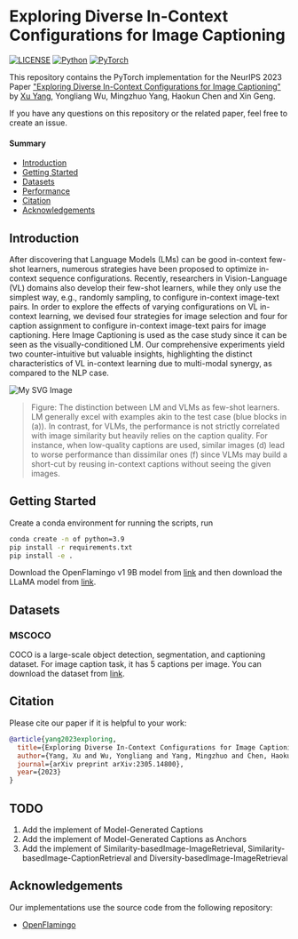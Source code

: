 # Exploring Diverse In-Context Configurations for Image Captioning
[![LICENSE](https://img.shields.io/badge/license-MIT-green?style=flat-square)](https://github.com/y2l/meta-transfer-learning-tensorflow/blob/master/LICENSE)
[![Python](https://img.shields.io/badge/python-3.9-blue.svg?style=flat-square&logo=python&color=3776AB)](https://www.python.org/)
[![PyTorch](https://img.shields.io/badge/pytorch-2.0.1-%237732a8?style=flat-square&logo=PyTorch&color=EE4C2C)](https://pytorch.org/)

This repository contains the PyTorch implementation for the NeurIPS 2023 Paper ["Exploring Diverse In-Context Configurations for Image Captioning"](https://nips.cc/virtual/2023/poster/71057) by [Xu Yang](https://yangxuntu.github.io/), Yongliang Wu, Mingzhuo Yang, Haokun Chen and Xin Geng.

If you have any questions on this repository or the related paper, feel free to create an issue. 

#### Summary

* [Introduction](#introduction)
* [Getting Started](#getting-started)
* [Datasets](#datasets)
* [Performance](#performance)
* [Citation](#citation)
* [Acknowledgements](#acknowledgements)


## Introduction
After discovering that Language Models (LMs) can be good in-context few-shot learners, numerous strategies have been proposed to optimize in-context sequence configurations. Recently, researchers in Vision-Language (VL) domains also develop their few-shot learners, while they only use the simplest way, e.g., randomly sampling, to configure in-context image-text pairs. In order to explore the effects of varying configurations on VL in-context learning, we devised four strategies for image selection and four for caption assignment to configure in-context image-text pairs for image captioning. Here Image Captioning is used as the case study since it can be seen as the  visually-conditioned LM. Our comprehensive experiments yield two counter-intuitive but valuable insights, highlighting the distinct characteristics of VL in-context learning due to multi-modal synergy, as compared to the NLP case.


![My SVG Image](doc/intro.svg)


> Figure: The distinction between LM and VLMs as few-shot learners. LM generally excel with examples akin to the test case (blue blocks in (a)). In contrast, for VLMs, the performance is not strictly correlated with image similarity but heavily relies on the caption quality. For instance, when low-quality captions are used, similar images (d) lead to worse performance than dissimilar ones (f) since VLMs may build a short-cut by reusing in-context captions without seeing the given images.

## Getting Started

Create a conda environment for running the scripts, run
```bash
conda create -n of python=3.9
pip install -r requirements.txt
pip install -e .
```

Download the OpenFlamingo v1 9B model from [link](https://huggingface.co/openflamingo/OpenFlamingo-9B-deprecated) and then download the LLaMA model from [link](https://huggingface.co/decapoda-research/llama-7b-hf).

## Datasets


### MSCOCO
COCO is a large-scale object detection, segmentation, and captioning dataset. For image caption task, it has 5 captions per image. You can download the dataset from [link](https://cocodataset.org/#download).


## Citation

Please cite our paper if it is helpful to your work:

```bibtex
@article{yang2023exploring,
  title={Exploring Diverse In-Context Configurations for Image Captioning},
  author={Yang, Xu and Wu, Yongliang and Yang, Mingzhuo and Chen, Haokun},
  journal={arXiv preprint arXiv:2305.14800},
  year={2023}
}
```

## TODO
1. Add the implement of Model-Generated Captions
2. Add the implement of Model-Generated Captions as Anchors
3. Add the implement of Similarity-basedImage-ImageRetrieval, Similarity-basedImage-CaptionRetrieval and Diversity-basedImage-ImageRetrieval

## Acknowledgements

Our implementations use the source code from the following repository:

* [OpenFlamingo](https://github.com/mlfoundations/open_flamingo/tree/main)
